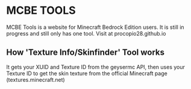 # MCBE TOOLS
MCBE Tools is a website for Minecraft Bedrock Edition users. It is still in progress and still only has one tool. Visit at procopio28.github.io

## How 'Texture Info/Skinfinder' Tool works
It gets your XUID and Texture ID from the geysermc API, then uses your Texture ID to get the skin texture from the official Minecraft page (textures.minecraft.net)